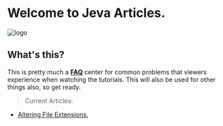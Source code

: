 # Welcome to Jeva Articles.
![logo](https://raw.githubusercontent.com/jevajs/jeva-screen/master/main.png)

## What's this?
This is pretty much a **[FAQ](https://www.google.com/search?q=faq+definition)** center for common problems that viewers experience when watching the tutorials. 
This will also be used for other things also, so get ready.

> Current Articles: 
 * [Altering File Extensions.](file_extensions)